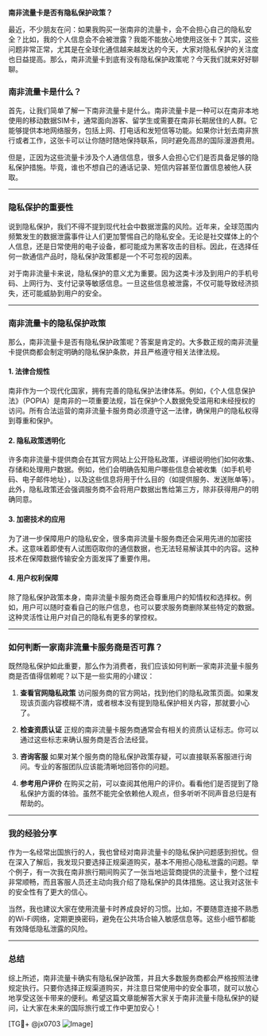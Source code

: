 **南非流量卡是否有隐私保护政策？**

最近，不少朋友在问：如果我购买一张南非的流量卡，会不会担心自己的隐私安全？比如，我的个人信息会不会被泄露？我能不能放心地使用这张卡？其实，这些问题非常正常，尤其是在全球化通信越来越发达的今天，大家对隐私保护的关注度也日益提高。那么，南非流量卡到底有没有隐私保护政策呢？今天我们就来好好聊聊。

### 南非流量卡是什么？

首先，让我们简单了解一下南非流量卡是什么。南非流量卡是一种可以在南非本地使用的移动数据SIM卡，通常面向游客、留学生或需要在南非长期居住的人群。它能够提供本地网络服务，包括上网、打电话和发短信等功能。如果你计划去南非旅行或者工作，这张卡可以让你随时随地保持联系，同时避免高昂的国际漫游费用。

但是，正因为这些流量卡涉及个人通信信息，很多人会担心它们是否具备足够的隐私保护措施。毕竟，谁也不想自己的通话记录、短信内容甚至位置信息被他人获取。

---

### 隐私保护的重要性

说到隐私保护，我们不得不提到现代社会中数据泄露的风险。近年来，全球范围内频繁发生的数据泄露事件让人们更加警惕自己的隐私安全。无论是社交媒体上的个人信息，还是日常使用的电子设备，都可能成为黑客攻击的目标。因此，在选择任何一款通信产品时，隐私保护政策都是一个不可忽视的因素。

对于南非流量卡来说，隐私保护的意义尤为重要。因为这类卡涉及到用户的手机号码、上网行为、支付记录等敏感信息。一旦这些信息被泄露，不仅可能导致经济损失，还可能威胁到用户的安全。

---

### 南非流量卡的隐私保护政策

那么，南非流量卡是否有隐私保护政策呢？答案是肯定的。大多数正规的南非流量卡提供商都会制定明确的隐私保护条款，并且严格遵守相关法律法规。

#### 1. **法律合规性**
南非作为一个现代化国家，拥有完善的隐私保护法律体系。例如，《个人信息保护法》（POPIA）是南非的一项重要法规，旨在保护个人数据免受滥用和未经授权的访问。所有合法运营的南非流量卡服务商必须遵守这一法律，确保用户的隐私权得到尊重和保护。

#### 2. **隐私政策透明化**
许多南非流量卡提供商会在其官方网站上公开隐私政策，详细说明他们如何收集、存储和处理用户数据。例如，他们会明确告知用户哪些信息会被收集（如手机号码、电子邮件地址），以及这些信息将用于什么目的（如提供服务、发送账单等）。此外，隐私政策还会强调服务商不会将用户数据出售给第三方，除非获得用户的明确同意。

#### 3. **加密技术的应用**
为了进一步保障用户的隐私安全，很多南非流量卡服务商还会采用先进的加密技术。这意味着即使有人试图窃取你的通信数据，也无法轻易解读其中的内容。这种技术在保障数据传输安全方面发挥了重要作用。

#### 4. **用户权利保障**
除了隐私保护政策本身，南非流量卡服务商还会尊重用户的知情权和选择权。例如，用户可以随时查看自己的账户信息，也可以要求服务商删除某些特定的数据。这种灵活性让用户对自己的隐私有更多的掌控权。

---

### 如何判断一家南非流量卡服务商是否可靠？

既然隐私保护如此重要，那么作为消费者，我们应该如何判断一家南非流量卡服务商是否值得信赖呢？以下是一些实用的小建议：

1. **查看官网隐私政策**
   访问服务商的官方网站，找到他们的隐私政策页面。如果发现该页面内容模糊不清，或者根本没有提到隐私保护相关内容，那就要小心了。

2. **检查资质认证**
   正规的南非流量卡服务商通常会有相关的资质认证标志。你可以通过这些标志来确认服务商是否合法经营。

3. **咨询客服**
   如果对某个服务商的隐私保护政策存疑，可以直接联系客服进行询问。专业的客服团队应该能清晰地回答你的问题。

4. **参考用户评价**
   在购买之前，可以查阅其他用户的评价。看看他们是否提到了隐私保护方面的体验。虽然不能完全依赖他人观点，但多听听不同声音总归是有帮助的。

---

### 我的经验分享

作为一名经常出国旅行的人，我也曾经对南非流量卡的隐私保护问题感到担忧。但在深入了解后，我发现只要选择正规渠道购买，基本不用担心隐私泄露的问题。举个例子，有一次我在南非旅行期间购买了一张当地运营商提供的流量卡，整个过程非常顺畅，而且客服人员还主动向我介绍了隐私保护的具体措施。这让我对这张卡的安全性有了更大的信心。

当然，我也建议大家在使用流量卡时养成良好的习惯。比如，不要随意连接不熟悉的Wi-Fi网络，定期更换密码，避免在公共场合输入敏感信息等。这些小细节都能有效降低隐私泄露的风险。

---

### 总结

综上所述，南非流量卡确实有隐私保护政策，并且大多数服务商都会严格按照法律规定执行。只要你选择正规渠道购买，并注意日常使用中的安全事项，就可以放心地享受这张卡带来的便利。希望这篇文章能解答大家关于南非流量卡隐私保护的疑问，让大家在未来的国际旅行或工作中更加安心！

[TG💪+ @jx0703 ![Image](https://github.com/user-attachments/assets/dbca1d08-cadb-493c-b0ec-ad6f7a83f270)]